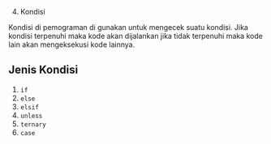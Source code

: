 4. Kondisi 

Kondisi di pemograman di gunakan untuk mengecek suatu kondisi. Jika kondisi terpenuhi maka kode akan dijalankan jika tidak terpenuhi maka kode lain akan mengeksekusi kode lainnya.

## Jenis Kondisi 

1. `if`
2. `else`
3. `elsif`
4. `unless`
5. `ternary`
6. `case`